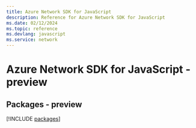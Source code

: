 ```yaml
---
title: Azure Network SDK for JavaScript
description: Reference for Azure Network SDK for JavaScript
ms.date: 02/12/2024
ms.topic: reference
ms.devlang: javascript
ms.service: network
---
```

# Azure Network SDK for JavaScript - preview
## Packages - preview
[!INCLUDE [packages](network-index.md)]